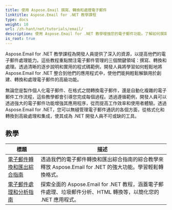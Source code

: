 ```yaml
---
title: 使用 Aspose.Email 撰寫、轉換和處理電子郵件
linktitle: Aspose.Email for .NET 教學課程
type: docs
weight: 10
url: /zh-hant/net/tutorials/email/
description: 使用 Aspose.Email for .NET 教學增強您的電子郵件功能。了解如何撰寫、轉換和處理電子郵件以進行進階電子郵件管理。
is_root: true
---
```


Aspose.Email for .NET 教學課程為開發人員提供了深入的資源，以提高他們的電子郵件處理能力。這些教程重點關注電子郵件管理的三個關鍵領域：撰寫、轉換和處理。透過清晰的逐步說明和實用的程式碼範例，開發人員將學習如何輕鬆地將Aspose.Email for .NET 整合到他們的應用程式中，使他們能夠輕鬆解鎖用於創建、轉換和處理電子郵件的高級功能。

無論您是製作個人化電子郵件、在格式之間轉換電子郵件，還是自動化複雜的電子郵件工作流程，這些教學都會引導您完成每個過程。透過遵循範例，開發人員可以透過強大的電子郵件功能增強其應用程序，從而提高工作效率和使用者體驗。透過 Aspose.Email for .NET，您可以無縫管理電子郵件通訊的各個方面，從格式化和轉換到高級處理和集成，使其成為 .NET 開發人員不可或缺的工具。

## 教學
| 標題 | 描述 |
| --- | --- | 
| [電子郵件轉換和匯出綜合指南](./comprehensive-guide-to-email-conversion-and-export/) | 透過我們的電子郵件轉換和匯出綜合指南的綜合教學來釋放 Aspose.Email for .NET 的強大功能。學習輕鬆轉換格式。 |
| [電子郵件處理和分析指南](./guide-to-email-processing-and-analysis/) | 探索全面的 Aspose.Email for .NET 教程，涵蓋電子郵件處理、垃圾郵件分析、HTML 轉換等，以簡化您的 .NET 應用程式。 | 